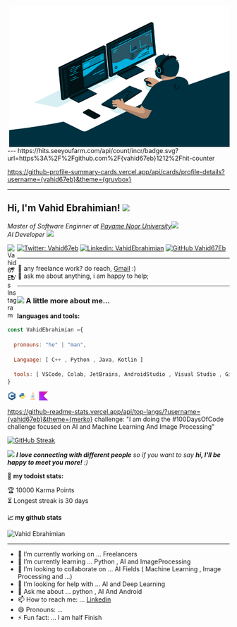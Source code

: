 <img align="right" alt="GIF" src="https://github.com/Vahid67eb/Vahid67eb/blob/fda701954711c17cc39366f4d15dc1f9e1ac2370/code.gif?raw=true" width="500" height="320" />
---
https://hits.seeyoufarm.com/api/count/incr/badge.svg?url=https%3A%2F%2Fgithub.com%2F{vahid67eb}1212%2Fhit-counter

https://github-profile-summary-cards.vercel.app/api/cards/profile-details?username={vahid67eb}&theme={gruvbox}

---

<h2> Hi, I'm Vahid Ebrahimian! <img src="https://media.giphy.com/media/mGcNjsfWAjY5AEZNw6/giphy.gif" width="50"></h2>
<p><em>Master of Software Enginner at <a href="http://pnu.ac.ir/portal/home/">Payame Noor University</a><img src="https://media.giphy.com/media/fYSnHlufseco8Fh93Z/giphy.gif" width="30"></br>AI Developer <img src="https://media.giphy.com/media/WUlplcMpOCEmTGBtBW/giphy.gif" width="30"> 
</em></p>

<a href="https://www.instagram.com/Vahid67Eb/">
  <img align="left" alt="Vahid67Eb's Instagram" width="22px" src="https://raw.githubusercontent.com/hussainweb/hussainweb/main/icons/instagram.png" />
</a>

[![Twitter: Vahid67eb](https://img.shields.io/twitter/follow/Vahid67eb?style=social)](https://twitter.com/Vahid67eb)
[![Linkedin: VahidEbrahimian](https://img.shields.io/badge/-VahidEbrahimian-blue?style=flat-square&logo=Linkedin&logoColor=white&link=https://www.linkedin.com/in/vahid-ebrahimian-842664239/)](https://www.linkedin.com/in/vahid-ebrahimian-842664239/)
[![GitHub Vahid67Eb](https://img.shields.io/github/followers/thaiane?label=follow&style=social)](https://github.com/Vahid67eb)

---
- 💼 any freelance work? do reach, [Gmail](Vahid67Ebrahimian@gmail.com) :)
- 💬 ask me about anything, i am happy to help;
---

### <img src="https://media.giphy.com/media/VgCDAzcKvsR6OM0uWg/giphy.gif" width="50"> A little more about me...  

**languages and tools:**

```javascript
const VahidEbrahimian ={

  pronouns: "he" | "man",

  Language: [ C++ , Python , Java, Kotlin ]

  tools: [ VSCode, Colab, JetBrains, AndroidStudio , Visual Studio , Git ]
}
```
<code><img height="20" 	src="https://raw.githubusercontent.com/github/explore/80688e429a7d4ef2fca1e82350fe8e3517d3494d/topics/cpp/cpp.png"></code>
<code><img height="20" 
src="https://raw.githubusercontent.com/github/explore/80688e429a7d4ef2fca1e82350fe8e3517d3494d/topics/python/python.png"></code> 
<code><img height="20" src="https://raw.githubusercontent.com/github/explore/80688e429a7d4ef2fca1e82350fe8e3517d3494d/topics/java/java.png"></code>
<code><img height="20"  src="https://raw.githubusercontent.com/github/explore/80688e429a7d4ef2fca1e82350fe8e3517d3494d/topics/kotlin/kotlin.png"></code>

https://github-readme-stats.vercel.app/api/top-langs/?username={vahid67eb}&theme={merko}
 challenge: "I am doing the #100DaysOfCode challenge focused on AI and Machine Learning And Image Processing"

[![GitHub Streak](http://github-readme-streak-stats.herokuapp.com?user=Vahid67Eb&theme=dark&hide_border=true)](https://git.io/streak-stats)




<img src="https://media.giphy.com/media/LnQjpWaON8nhr21vNW/giphy.gif" width="60"> <em><b>I love connecting with different people</b> so if you want to say <b>hi, I'll be happy to meet you more!</b> :)</em>

🚧 **my todoist stats:**

<!-- TODO-IST:START -->
🏆  10000 Karma Points                
⏳  Longest streak is 30 days
<!-- TODO-IST:END -->


**📈 my github stats**

![Vahid Ebrahimian](https://github-readme-stats.vercel.app/api?username=Vahid67Eb&show_icons=true&theme=shades-of-purple)	

---
- 🔭 I’m currently working on ... Freelancers
- 🌱 I’m currently learning ... Python , AI and ImageProcessing
- 👯 I’m looking to collaborate on ... AI Fields ( Machine Learning , Image Processing and ...)
- 🤔 I’m looking for help with ... AI and Deep Learning
- 💬 Ask me about ... python , AI And Android
- 📫 How to reach me: ... [Linkedin](https://www.linkedin.com/in/vahid-ebrahimian-842664239/)
- 😄 Pronouns: ...
- ⚡ Fun fact: ... I am half Finish

